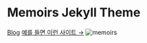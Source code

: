 # Memoirs Jekyll Theme

[Blog](https://seraphinaciel.github.io/)
<a target="_blank" href="https://www.iksan.go.kr/farm/index.iksan?menuCd=DOM_000000708002000000" class="btn btn-outline-dark"> 예를 들면 이런 사이트 &rarr;</a>
![memoirs](https://bootstrapstarter.com/assets/img/themes/memoirs-jekyll.jpg)
